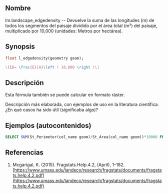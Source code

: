 ## Nombre
lm.landscape_edgedensity --  Devuelve la suma de las longitudes (m) de todos los segmentos del paisaje dividido por el área total (m²) del paisaje, multiplicado por 10,000 (unidades: Metros por hectárea).

## Synopsis

```sql
float l_edgedensity(geometry geom);
```

```tex
\[ED= \frac{E}{A}\left ( 10,000 \right )\]
```

## Descripción

Esta fórmula también se puede calcular en formato ráster.

Descripción más elaborada, con ejemplos de uso en la literatura científica. ¿En qué casos ha sido útil (significaba algo)?


## Ejemplos (autocontenidos)


```sql
SELECT SUM(St_Perimeter(col_name geom)/St_Area(col_name geom))*10000 FROM table_name;
```

## Referencias

1. Mcgarigal, K. (2015). Fragstats.Help.4.2, (April), 1–182. [https://www.umass.edu/landeco/research/fragstats/documents/fragstats.help.4.2.pdf](https://www.umass.edu/landeco/research/fragstats/documents/fragstats.help.4.2.pdf)
